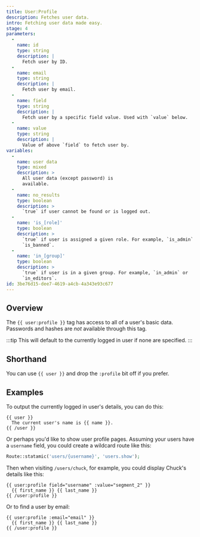 ```yaml
---
title: User:Profile
description: Fetches user data.
intro: Fetching user data made easy.
stage: 4
parameters:
  -
    name: id
    type: string
    description: |
      Fetch user by ID.
  -
    name: email
    type: string
    description: |
      Fetch user by email.
  -
    name: field
    type: string
    description: |
      Fetch user by a specific field value. Used with `value` below.
  -
    name: value
    type: string
    description: |
      Value of above `field` to fetch user by.
variables:
  -
    name: user data
    type: mixed
    description: >
      All user data (except password) is
      available.
  -
    name: no_results
    type: boolean
    description: >
      `true` if user cannot be found or is logged out.
  -
    name: 'is_[role]'
    type: boolean
    description: >
      `true` if user is assigned a given role. For example, `is_admin` or
      `is_banned`.
  -
    name: 'in_[group]'
    type: boolean
    description: >
      `true` if user is in a given group. For example, `in_admin` or
      `in_editors`.
id: 3be76d15-dee7-4619-a4cb-4a343e93c677
---
```

## Overview
The `{{ user:profile }}` tag has access to all of a user's basic data. Passwords and hashes are _not_ available through this tag.

:::tip
This will default to the currently logged in user if none are specified.
:::


## Shorthand

You can use `{{ user }}` and drop the `:profile` bit off if you prefer.

## Examples

To output the currently logged in user's details, you can do this:

```
{{ user }}
  The current user's name is {{ name }}.
{{ /user }}
```

Or perhaps you'd like to show user profile pages. Assuming your users have a `username` field, you could create a wildcard route like this:

```php
Route::statamic('users/{username}', 'users.show');
```

Then when visiting `/users/chuck`, for example, you could display Chuck's details like this:

```
{{ user:profile field="username" :value="segment_2" }}
  {{ first_name }} {{ last_name }}
{{ /user:profile }}
```
Or to find a user by email:

```
{{ user:profile :email="email" }}
  {{ first_name }} {{ last_name }}
{{ /user:profile }}
```
